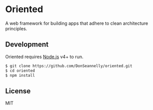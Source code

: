 # Oriented
A web framework for building apps that adhere to clean architecture principles.
## Development

Oriented requires [Node.js](https://nodejs.org/) v4+ to run.

```sh
$ git clone https://github.com/DonSeannelly/oriented.git
$ cd oriented
$ npm install
```

License
----

MIT